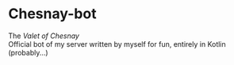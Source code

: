 # Chesnay-bot

The *Valet of Chesnay*  
Official bot of my server written by myself for fun, entirely in Kotlin (probably...)
